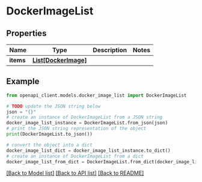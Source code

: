 # DockerImageList


## Properties

Name | Type | Description | Notes
------------ | ------------- | ------------- | -------------
**items** | [**List[DockerImage]**](DockerImage.md) |  | 

## Example

```python
from openapi_client.models.docker_image_list import DockerImageList

# TODO update the JSON string below
json = "{}"
# create an instance of DockerImageList from a JSON string
docker_image_list_instance = DockerImageList.from_json(json)
# print the JSON string representation of the object
print(DockerImageList.to_json())

# convert the object into a dict
docker_image_list_dict = docker_image_list_instance.to_dict()
# create an instance of DockerImageList from a dict
docker_image_list_from_dict = DockerImageList.from_dict(docker_image_list_dict)
```
[[Back to Model list]](../README.md#documentation-for-models) [[Back to API list]](../README.md#documentation-for-api-endpoints) [[Back to README]](../README.md)


